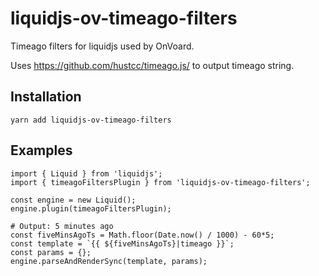 # liquidjs-ov-timeago-filters
Timeago filters for liquidjs used by OnVoard.

Uses https://github.com/hustcc/timeago.js/ to output timeago string.

## Installation
```shell
yarn add liquidjs-ov-timeago-filters
```

## Examples
```shell
import { Liquid } from 'liquidjs';
import { timeagoFiltersPlugin } from 'liquidjs-ov-timeago-filters';

const engine = new Liquid();
engine.plugin(timeagoFiltersPlugin);

# Output: 5 minutes ago
const fiveMinsAgoTs = Math.floor(Date.now() / 1000) - 60*5;
const template = `{{ ${fiveMinsAgoTs}|timeago }}`;
const params = {};
engine.parseAndRenderSync(template, params);
```

